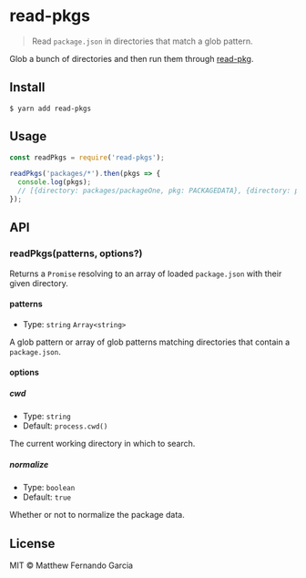 # read-pkgs

> Read `package.json` in directories that match a glob pattern.

Glob a bunch of directories and then run them through [read-pkg](https://github.com/sindresorhus/read-pkg).

## Install

```
$ yarn add read-pkgs
```

## Usage

```js
const readPkgs = require('read-pkgs');

readPkgs('packages/*').then(pkgs => {
  console.log(pkgs);
  // [{directory: packages/packageOne, pkg: PACKAGEDATA}, {directory: packages/packageTwo, pkg: PACKAGEDATA}]
});
```

## API

### readPkgs(patterns, options?)

Returns a `Promise` resolving to an array of loaded `package.json` with their given directory.

#### patterns

* Type: `string` `Array<string>`

A glob pattern or array of glob patterns matching directories that contain a `package.json`.

#### options

##### cwd

* Type: `string`
* Default: `process.cwd()`

The current working directory in which to search.

##### normalize

* Type: `boolean`
* Default: `true`

Whether or not to normalize the package data.

## License

MIT © Matthew Fernando Garcia
